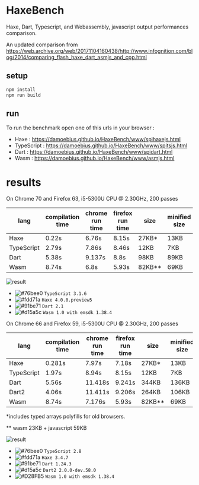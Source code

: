 # HaxeBench
Haxe, Dart, Typescript, and Webassembly, javascript output performances comparison.

An updated comparison from https://web.archive.org/web/20171104160438/http://www.infognition.com/blog/2014/comparing_flash_haxe_dart_asmjs_and_cpp.html

## setup

```bash
npm install
npm run build
```

## run

To run the benchmark open one of this urls in your browser :

- Haxe : https://damoebius.github.io/HaxeBench/www/spihaxejs.html
- TypeScript : https://damoebius.github.io/HaxeBench/www/spitsjs.html
- Dart : https://damoebius.github.io/HaxeBench/www/spidart.html
- Wasm : https://damoebius.github.io/HaxeBench/www/asmjs.html


# results

On Chrome 70 and Firefox 63, i5-5300U CPU @ 2.30GHz, 200 passes

| lang  | compilation time | chrome run time | firefox run time | size | minified size |
| ------------- | ------------- |------------- |------------- |------------- |------------- |
| Haxe  | 0.22s  | 6.76s  | 8.15s | 27KB*  | 13KB  |
| TypeScript | 2.79s  | 7.86s  | 8.46s | 12KB  | 7KB |
| Dart  | 5.38s  | 9.137s  | 8.8s |98KB  | 89KB |
| Wasm  | 8.74s  | 6.8s  | 5.93s | 82KB**  | 69KB |

![result](/docs/result2.png)
- ![#76bee0](https://placehold.it/15/76bee0/000000?text=+) `TypeScript 3.1.6`
- ![#fdd71a](https://placehold.it/15/fdd71a/000000?text=+) `Haxe 4.0.0.preview5`
- ![#91be71](https://placehold.it/15/91be71/000000?text=+) `Dart 2.1`
- ![#d15a5c](https://placehold.it/15/D28FB5/000000?text=+) `Wasm 1.0 with emsdk 1.38.4`

On Chrome 66 and Firefox 59, i5-5300U CPU @ 2.30GHz, 200 passes

| lang  | compilation time | chrome run time | firefox run time | size | minified size |
| ------------- | ------------- |------------- |------------- |------------- |------------- |
| Haxe  | 0.281s  | 7.97s  | 7.18s | 27KB*  | 13KB  |
| TypeScript  | 1.97s  | 8.94s  | 8.15s | 12KB  | 7KB |
| Dart  | 5.56s  | 11.418s  | 9.241s |344KB  | 136KB |
| Dart2  | 4.06s  | 11.411s  | 9.206s |264KB  | 106KB |
| Wasm  | 8.74s  | 7.176s  | 5.93s | 82KB**  | 69KB |

\*includes typed arrays polyfills for old browsers.

\** wasm 23KB + javascript 59KB


![result](/docs/result.png)
- ![#76bee0](https://placehold.it/15/76bee0/000000?text=+) `TypeScript 2.8`
- ![#fdd71a](https://placehold.it/15/fdd71a/000000?text=+) `Haxe 3.4.7`
- ![#91be71](https://placehold.it/15/91be71/000000?text=+) `Dart 1.24.3`
- ![#d15a5c](https://placehold.it/15/d15a5c/000000?text=+) `Dart2 2.0.0-dev.58.0`
- ![#D28FB5](https://placehold.it/15/D28FB5/000000?text=+) `Wasm 1.0 with emsdk 1.38.4`
